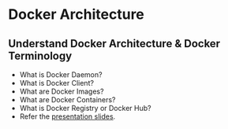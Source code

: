# Docker Architecture

## Understand Docker Architecture & Docker Terminology
- What is Docker Daemon? 
- What is Docker Client?
- What are Docker Images?
- What are Docker Containers?
- What is Docker Registry or Docker Hub?
-  Refer the [presentation slides](/otherfiles/presentation/Docker-Fundamentals-v1.pdf). 


